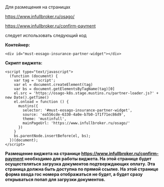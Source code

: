 
Для размещения на страницах

https://www.infullbroker.ru/osago/

https://www.infullbroker.ru/confirm-payment 

следует использовать следующий код

**Контейнер:**

```
<div id="must-eosago-insurance-partner-widget"></div>
```
**Скрипт виджета:**
```
<script type="text/javascript">
  (function (document) {
    var tag = 'script';
    var el = document.createElement(tag)
    var bs = document.getElementsByTagName(tag)[0]
    el.src = 'https://osago-k8s.stage.mustins.ru/partner-loader.js?' + new Date().getTime()
    el.onload = function () {
      mustins({
        selector: '#must-eosago-insurance-partner-widget',
        source: 'ea556cde-6330-4a0e-b7b0-1f1f71ec86d9',
        theme: 'mustinfull',
        mainPageUrl: 'https://www.infullbroker.ru/osago/'
      })
    }
    bs.parentNode.insertBefore(el, bs);
  })(document);
</script>
```

**Размещение виджета на странице https://www.infullbroker.ru/confirm-payment необходимо для работы виджета. На этой странице будет осуществляться загрузка документов подтверждающих оплату. Эта страница должна быть доступна по прямой ссылке. На этой странице форма ввода гос номера отображаться не будет, а будет сразу открываться попап для загрузки документов.**
